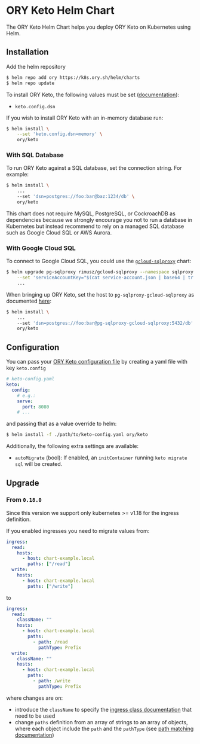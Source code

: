 # ORY Keto Helm Chart

The ORY Keto Helm Chart helps you deploy ORY Keto on Kubernetes using Helm.

## Installation

Add the helm repository

```bash
$ helm repo add ory https://k8s.ory.sh/helm/charts
$ helm repo update
```

To install ORY Keto, the following values must be set
([documentation](https://www.ory.sh/keto/docs/reference/configuration)):

- `keto.config.dsn`

If you wish to install ORY Keto with an in-memory database run:

```bash
$ helm install \
    --set 'keto.config.dsn=memory' \
    ory/keto
```

### With SQL Database

To run ORY Keto against a SQL database, set the connection string. For example:

```bash
$ helm install \
    ...
    --set 'dsn=postgres://foo:bar@baz:1234/db' \
    ory/keto
```

This chart does not require MySQL, PostgreSQL, or CockroachDB as dependencies because we strongly encourage
you not to run a database in Kubernetes but instead recommend to rely on a managed SQL database such as Google
Cloud SQL or AWS Aurora.

### With Google Cloud SQL

To connect to Google Cloud SQL, you could use
the [`gcloud-sqlproxy`](https://github.com/rimusz/charts/tree/master/stable/gcloud-sqlproxy) chart:

```bash
$ helm upgrade pg-sqlproxy rimusz/gcloud-sqlproxy --namespace sqlproxy \
    --set 'serviceAccountKey="$(cat service-account.json | base64 | tr -d '\n')"' \
    ...
```

When bringing up ORY Keto, set the host to `pg-sqlproxy-gcloud-sqlproxy` as documented
[here](https://github.com/rimusz/charts/tree/master/stable/gcloud-sqlproxy#installing-the-chart):

```bash
$ helm install \
    ...
    --set 'dsn=postgres://foo:bar@pg-sqlproxy-gcloud-sqlproxy:5432/db' \
    ory/keto
```

## Configuration

You can pass your [ORY Keto configuration file](https://www.ory.sh/keto/docs/reference/configuration)
by creating a yaml file with key `keto.config`

```yaml
# keto-config.yaml
keto:
  config:
    # e.g.:
    serve:
      port: 8080
    # ...
```

and passing that as a value override to helm:

```bash
$ helm install -f ./path/to/keto-config.yaml ory/keto
```

Additionally, the following extra settings are available:

- `autoMigrate` (bool): If enabled, an `initContainer` running `keto migrate sql` will be created.

## Upgrade

### From `0.18.0`

Since this version we support only kubernetes >= v1.18 for the ingress definition.

If you enabled ingresses you need to migrate values from:

```yaml
ingress:
  read:
    hosts:
      - host: chart-example.local
        paths: ["/read"]
  write:
    hosts:
      - host: chart-example.local
        paths: ["/write"]
```

to

```yaml
ingress:
  read:
    className: ""
    hosts:
      - host: chart-example.local
        paths:
          - path: /read
            pathType: Prefix
  write:
    className: ""
    hosts:
      - host: chart-example.local
        paths:
          - path: /write
            pathType: Prefix
```

where changes are on:

- introduce the `className` to specify the [ingress class documentation](https://kubernetes.io/blog/2020/04/02/improvements-to-the-ingress-api-in-kubernetes-1.18/#extended-configuration-with-ingress-classes) that need to be used
- change `paths` definition from an array of strings to an array of objects, where each object include the `path` and the `pathType` (see [path matching documentation](https://kubernetes.io/blog/2020/04/02/improvements-to-the-ingress-api-in-kubernetes-1.18/#better-path-matching-with-path-types))
